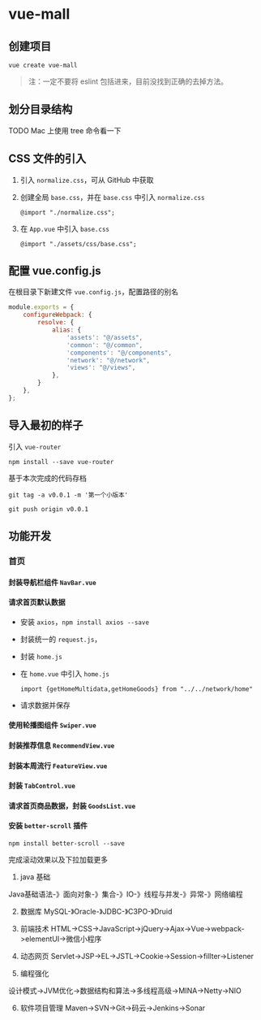 # vue-mall

## 创建项目

`vue create vue-mall`

> 注：一定不要将 eslint 包括进来，目前没找到正确的去掉方法。

## 划分目录结构

TODO Mac 上使用 tree 命令看一下

## CSS 文件的引入

1. 引入 `normalize.css`，可从 GitHub 中获取

2. 创建全局 `base.css`，并在 `base.css` 中引入 `normalize.css`

   `@import "./normalize.css";`

3. 在 `App.vue` 中引入 `base.css`

   `@import "./assets/css/base.css";`

## 配置 vue.config.js

在根目录下新建文件 `vue.config.js`，配置路径的别名

```js
module.exports = {
    configureWebpack: {
        resolve: {
            alias: {
                'assets': "@/assets",
                'common': "@/common",
                'components': "@/components",
                'network': "@/network",
                'views': "@/views",
            },
        }
    },
};
```

## 导入最初的样子

引入 `vue-router`

`npm install --save vue-router`

基于本次完成的代码存档

`git tag -a v0.0.1 -m '第一个小版本'`

`git push origin v0.0.1`

## 功能开发

### 首页

#### 封装导航栏组件 `NavBar.vue`

#### 请求首页默认数据

- 安装 `axios`，`npm install axios --save`

- 封装统一的 `request.js`，

- 封装 `home.js`

- 在 `home.vue` 中引入 `home.js`

  `import {getHomeMultidata,getHomeGoods} from "../../network/home"`

- 请求数据并保存

#### 使用轮播图组件 `Swiper.vue`

#### 封装推荐信息 `RecommendView.vue`

#### 封装本周流行 `FeatureView.vue`

#### 封装 `TabControl.vue`

#### 请求首页商品数据，封装 `GoodsList.vue`

#### 安装 `better-scroll` 插件

`npm install better-scroll --save`

完成滚动效果以及下拉加载更多

1. java 基础

Java基础语法-》面向对象-》集合-》IO-》线程与并发-》异常-》网络编程

2. 数据库
 MySQL-》Oracle-》JDBC-》C3PO-》Druid
 
 3. 前端技术
 HTML->CSS->JavaScript->jQuery->Ajax->Vue->webpack->elementUI->微信小程序
 
 4. 动态网页
 Servlet->JSP->EL->JSTL->Cookie->Session->fillter->Listener

5. 编程强化

设计模式->JVM优化->数据结构和算法->多线程高级->MINA->Netty->NIO

6. 软件项目管理
Maven->SVN->Git->码云->Jenkins->Sonar